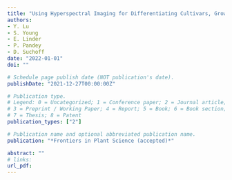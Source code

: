 ```yaml
---
title: "Using Hyperspectral Imaging for Differentiating Cultivars, Growth Stages, Flowers and Leaves of Industrial Hemp"
authors:
- Y. Lu
- S. Young
- E. Linder
- P. Pandey
- D. Suchoff
date: "2022-01-01"
doi: ""

# Schedule page publish date (NOT publication's date).
publishDate: "2021-12-27T00:00:00Z"

# Publication type.
# Legend: 0 = Uncategorized; 1 = Conference paper; 2 = Journal article;
# 3 = Preprint / Working Paper; 4 = Report; 5 = Book; 6 = Book section;
# 7 = Thesis; 8 = Patent
publication_types: ["2"]

# Publication name and optional abbreviated publication name.
publication: "*Frontiers in Plant Science (accepted)*"

abstract: ""
# links:
url_pdf: 
---
```

